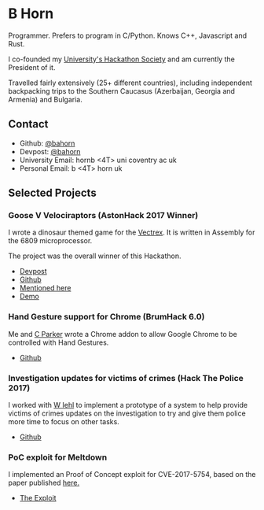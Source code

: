 # B Horn

Programmer. Prefers to program in C/Python. Knows C++, Javascript and Rust.

I co-founded my <a href="https://www.cusu.org/society/hackathon/">University's
Hackathon Society</a> and am currently the President of it.

Travelled fairly extensively (25+ different countries), including independent
backpacking trips to the Southern Caucasus (Azerbaijan, Georgia and Armenia) and
Bulgaria.

## Contact

* Github: <a href="https://github.com/bahorn/">@bahorn</a>
* Devpost: <a href="https://devpost.com/bahorn">@bahorn</a>
* University Email: hornb <4T> uni <d0t> coventry <d0t> ac <d0t> uk
* Personal Email: b <4T> horn <d0t> uk 

## Selected Projects

### Goose V Velociraptors (AstonHack 2017 Winner)

I wrote a dinosaur themed game for the <a href="https://en.wikipedia.org/wiki/Vectrex">Vectrex</a>.
It is written in Assembly for the 6809 microprocessor.

The project was the overall winner of this Hackathon.

* <a href="https://devpost.com/software/goose-v-velociraptors">Devpost</a>
* <a href="https://github.com/bahorn/AstonHack2017">Github</a>
* <a href="https://www.element14.com/community/docs/DOC-88127/l/astonhack-2017-24h-hackathon-roundup">Mentioned here</a>
* <a href="https://twitter.com/MLHacks/status/929744232100847616">Demo</a>

### Hand Gesture support for Chrome (BrumHack 6.0)

Me and <a href="https://parker57.github.io/">C Parker</a> wrote a Chrome addon
to allow Google Chrome to be controlled with Hand Gestures.

* <a href="https://github.com/bahorn/Brumhack60">Github</a>

### Investigation updates for victims of crimes (Hack The Police 2017)

I worked with <a href="http://www.william-iehl.com/">W Iehl</a> to implement a
prototype of a system to help provide victims of crimes updates on the
investigation to try and give them police more time to focus on other tasks.

* <a href="https://github.com/fANZYo/policingHack17">Github</a>

### PoC exploit for Meltdown

I implemented an Proof of Concept exploit for CVE-2017-5754, based on the paper
published <a href="https://meltdownattack.com/meltdown.pdf">here.</a>

* <a href="https://gist.github.com/bahorn/6be453127911bc4f27cf145bfc0a35b8">The Exploit</a>
